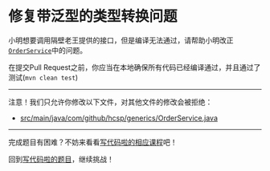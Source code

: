 # 修复带泛型的类型转换问题

小明想要调用隔壁老王提供的接口，但是编译无法通过，请帮助小明改正[`OrderService`](https://github.com/hcsp/fix-generic-parameter/blob/master/src/main/java/com/github/hcsp/generics/OrderService.java)中的问题。

在提交Pull Request之前，你应当在本地确保所有代码已经编译通过，并且通过了测试(`mvn clean test`)

-----
注意！我们只允许你修改以下文件，对其他文件的修改会被拒绝：
- [src/main/java/com/github/hcsp/generics/OrderService.java](https://github.com/hcsp/fix-generic-parameter/blob/master/src/main/java/com/github/hcsp/generics/OrderService.java)
-----


完成题目有困难？不妨来看看[写代码啦的相应课程](https://xiedaimala.com/tasks/9bf0fb20-929d-4e17-891a-4673291d74a0)吧！

回到[写代码啦的题目](https://xiedaimala.com/tasks/9bf0fb20-929d-4e17-891a-4673291d74a0/quizzes/1b0fc390-74ad-4f55-b355-90b8a9154cc5)，继续挑战！ 
